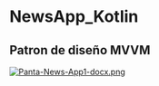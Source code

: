 # NewsApp_Kotlin

## Patron de diseño MVVM
[![Panta-News-App1-docx.png](https://i.postimg.cc/8P3GSrq4/Panta-News-App1-docx.png)](https://postimg.cc/rKS3GzyR)
